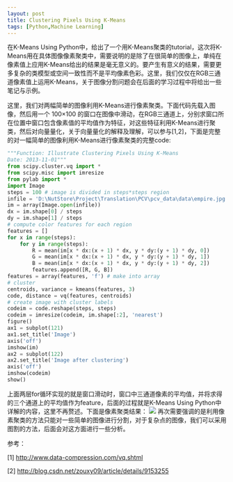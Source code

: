 ```yaml
---
layout: post
title: Clustering Pixels Using K-Means
tags: [Python,Machine Learning]
---
```


在K-Means Using Python中，给出了一个用K-Means聚类的tutorial，这次将K-Means用在具体图像像素聚类中，需要说明的是除了在很简单的图像上，单纯在像素值上应用K-Means给出的结果是毫无意义的。要产生有意义的结果，需要更多复杂的类模型或空间一致性而不是平均像素色彩。这里，我们仅仅在RGB三通道像素值上运用K-Means，关于图像分割问题会在后面的学习过程中将给出一些笔记与示例。

这里，我们对两幅简单的图像利用K-Means进行像素聚类。下面代码先载入图像，然后用一个 100×100 的窗口在图像中滑动，在RGB三通道上，分别求窗口所在位置中窗口包含像素值的平均值作为特征，对这些特征利用K-Means进行聚类，然后对向量量化，关于向量量化的解释及理解，可以参与[1,2]，下面是完整的对一幅简单的图像利用K-Means进行像素聚类的完整code:

```python
"""Function: Illustrate Clustering Pixels Using K-Means
Date: 2013-11-01"""
from scipy.cluster.vq import *
from scipy.misc import imresize
from pylab import *
import Image
steps = 100 # image is divided in steps*steps region
infile = 'D:\NutStore\Project\Translation\PCV\pcv_data\data\empire.jpg'
im = array(Image.open(infile))
dx = im.shape[0] / steps
dy = im.shape[1] / steps
# compute color features for each region
features = []
for x in range(steps):
    for y in range(steps):
        R = mean(im[x * dx:(x + 1) * dx, y * dy:(y + 1) * dy, 0])
        G = mean(im[x * dx:(x + 1) * dx, y * dy:(y + 1) * dy, 1])
        B = mean(im[x * dx:(x + 1) * dx, y * dy:(y + 1) * dy, 2])
        features.append([R, G, B])
features = array(features, 'f') # make into array
# cluster
centroids, variance = kmeans(features, 3)
code, distance = vq(features, centroids)
# create image with cluster labels
codeim = code.reshape(steps, steps)
codeim = imresize(codeim, im.shape[:2], 'nearest')
figure()
ax1 = subplot(121)
ax1.set_title('Image')
axis('off')
imshow(im)
ax2 = subplot(122)
ax2.set_title('Image after clustering')
axis('off')
imshow(codeim)
show()
```
上面两层for循环实现的就是窗口滑动时，窗口中三通道像素的平均值，并将求得的三个通道上的平均值作为feature，后面的过程就是K-Means Using Python中详解的内容，这里不再赘述。下面是像素聚类结果：
![](http://ww2.sinaimg.cn/large/ad9597a3gw1ea5wwniwvgj20m80gjjtb.jpg)
再次需要强调的是利用像素聚类的方法只能对一些简单的图像进行分割，对于复杂点的图像，我们可以采用图割的方法，后面会对这方面进行一些分析。

参考：

[1] http://www.data-compression.com/vq.shtml

[2] http://blog.csdn.net/zouxy09/article/details/9153255
